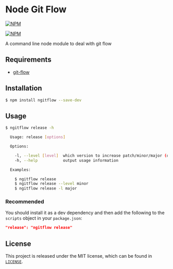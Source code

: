 # Node Git Flow

[![NPM](https://nodei.co/npm/ngitflow.png?downloads=true&downloadRank=true)](https://nodei.co/npm/ngitflow/)

[![NPM](https://nodei.co/npm-dl/ngitflow.png?&months=6&height=3)](https://nodei.co/npm/ngitflow/)

A command line node module to deal with git flow

## Requirements
- [git-flow](https://github.com/petervanderdoes/gitflow-avh)

## Installation

```bash
$ npm install ngitflow --save-dev
```

## Usage

```bash
$ ngitflow release -h

  Usage: release [options]

  Options:

    -l, --level [level]  which version to increase patch/minor/major (default: patch)
    -h, --help           output usage information

  Examples:

    $ ngitflow release
    $ ngitflow release --level minor
    $ ngitflow release -l major
```

### Recommended

You should install it as a dev dependency and then add the following to the `scripts` object in your `package.json`:

```json
"release": "ngitflow release"
```

## License

This project is released under the MIT license, which can be found in [`LICENSE`](LICENSE).
